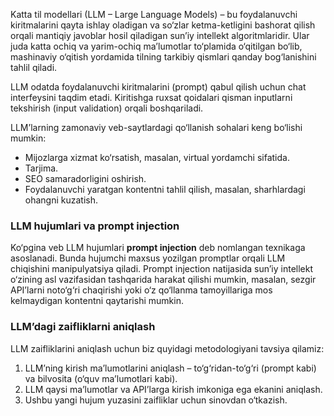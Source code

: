 Katta til modellari (LLM – Large Language Models) – bu foydalanuvchi kiritmalarini qayta ishlay oladigan va so‘zlar ketma-ketligini bashorat qilish orqali mantiqiy javoblar hosil qiladigan sun’iy intellekt algoritmlaridir. Ular juda katta ochiq va yarim-ochiq ma’lumotlar to‘plamida o‘qitilgan bo‘lib, mashinaviy o‘qitish yordamida tilning tarkibiy qismlari qanday bog‘lanishini tahlil qiladi.

LLM odatda foydalanuvchi kiritmalarini (prompt) qabul qilish uchun chat interfeysini taqdim etadi. Kiritishga ruxsat qoidalari qisman inputlarni tekshirish (input validation) orqali boshqariladi.

LLM’larning zamonaviy veb-saytlardagi qo‘llanish sohalari keng bo‘lishi mumkin:

* Mijozlarga xizmat ko‘rsatish, masalan, virtual yordamchi sifatida.
* Tarjima.
* SEO samaradorligini oshirish.
* Foydalanuvchi yaratgan kontentni tahlil qilish, masalan, sharhlardagi ohangni kuzatish.

### LLM hujumlari va prompt injection

Ko‘pgina veb LLM hujumlari **prompt injection** deb nomlangan texnikaga asoslanadi. Bunda hujumchi maxsus yozilgan promptlar orqali LLM chiqishini manipulyatsiya qiladi. Prompt injection natijasida sun’iy intellekt o‘zining asl vazifasidan tashqarida harakat qilishi mumkin, masalan, sezgir API’larni noto‘g‘ri chaqirishi yoki o‘z qo‘llanma tamoyillariga mos kelmaydigan kontentni qaytarishi mumkin.

### LLM’dagi zaifliklarni aniqlash

LLM zaifliklarini aniqlash uchun biz quyidagi metodologiyani tavsiya qilamiz:

1. LLM’ning kirish ma’lumotlarini aniqlash – to‘g‘ridan-to‘g‘ri (prompt kabi) va bilvosita (o‘quv ma’lumotlari kabi).
2. LLM qaysi ma’lumotlar va API’larga kirish imkoniga ega ekanini aniqlash.
3. Ushbu yangi hujum yuzasini zaifliklar uchun sinovdan o‘tkazish.
